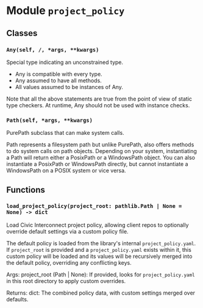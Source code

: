 # Module `project_policy`

## Classes

### `Any(self, /, *args, **kwargs)`

Special type indicating an unconstrained type.

- Any is compatible with every type.
- Any assumed to have all methods.
- All values assumed to be instances of Any.

Note that all the above statements are true from the point of view of
static type checkers. At runtime, Any should not be used with instance
checks.

### `Path(self, *args, **kwargs)`

PurePath subclass that can make system calls.

Path represents a filesystem path but unlike PurePath, also offers
methods to do system calls on path objects. Depending on your system,
instantiating a Path will return either a PosixPath or a WindowsPath
object. You can also instantiate a PosixPath or WindowsPath directly,
but cannot instantiate a WindowsPath on a POSIX system or vice versa.

## Functions

### `load_project_policy(project_root: pathlib.Path | None = None) -> dict`

Load Civic Interconnect project policy, allowing client repos to
optionally override default settings via a custom policy file.

The default policy is loaded from the library's internal `project_policy.yaml`.
If `project_root` is provided and a `project_policy.yaml` exists within it,
this custom policy will be loaded and its values will be recursively
merged into the default policy, overriding any conflicting keys.

Args:
    project_root (Path | None): If provided, looks for `project_policy.yaml`
                                 in this root directory to apply custom overrides.

Returns:
    dict: The combined policy data, with custom settings merged over defaults.
